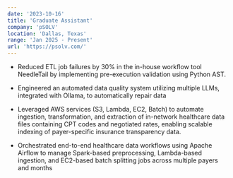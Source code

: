 ```yaml
---
date: '2023-10-16'
title: 'Graduate Assistant'
company: 'pSOLV'
location: 'Dallas, Texas'
range: 'Jan 2025 - Present'
url: 'https://psolv.com/'
---
```


- Reduced ETL job failures by 30% in the in-house workflow tool NeedleTail by implementing pre-execution validation using Python AST.

- Engineered an automated data quality system utilizing multiple LLMs, integrated with Ollama, to automatically repair data

- Leveraged AWS services (S3, Lambda, EC2, Batch) to automate ingestion, transformation, and extraction of in-network healthcare data files containing CPT codes and negotiated rates, enabling scalable indexing of payer-specific insurance transparency data.

- Orchestrated end-to-end healthcare data workflows using Apache Airflow to manage Spark-based preprocessing, Lambda-based ingestion, and EC2-based batch splitting jobs across multiple payers and months
